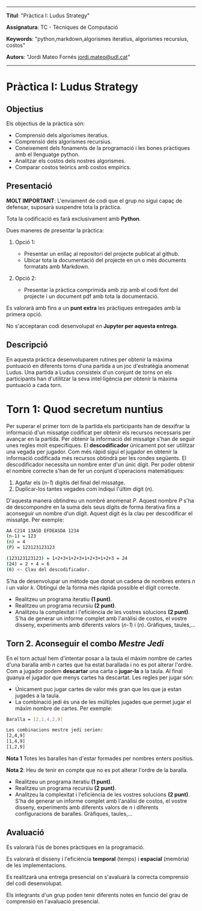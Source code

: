 ----
**Títul**: "Pràctica I: Ludus Strategy"

**Assignatura**: TC - Tècniques de Computació

**Keywords**: "python,markdown,algorismes iteratius, algorismes recursius, costos"

**Autors**: "Jordi Mateo Fornés <jordi.mateo@udl.cat>"

----

# Pràctica I: Ludus Strategy 

## Objectius

Els objectius de la pràctica són:

* Comprensió dels algorismes iteratius.
* Comprensió dels algorismes recursius.
* Coneixement dels fonaments de la programació i les bones pràctiques amb el llenguatge python.
* Analitzar els costos dels nostres algorismes.
* Comparar costos teòrics amb costos empírics.

## Presentació

**MOLT IMPORTANT**: L'enviament de codi que el grup no sigui capaç de defensar, suposarà suspendre tota la pràctica.

Tota la codificació es farà exclusivament amb **Python**.

Dues maneres de presentar la pràctica:

1. Opció 1:
   * Presentar un enllaç al repositori del projecte publicat al github.
   * Ubicar tota la documentació del projecte en un o més documents formatats amb Markdown.

2. Opció 2:
    * Presentar la pràctica comprimida amb zip amb el codi font del projecte i un document pdf amb tota la documentació.

Es valorarà amb fins a un **punt extra** les pràctiques entregades amb la primera opció.

No s'acceptaran codi desenvolupat en **Jupyter per aquesta entrega**.

## Descripció

En aquesta pràctica desenvoluparem rutines per obtenir la màxima puntuació en diferents torns d'una partida a un joc d'estratègia anomenat Ludus. Una partida a Ludus consisteix d'un conjunt de torns on els participants han d'utilitzar la seva intel·ligència per obtenir la màxima puntuació a cada torn.

# Torn 1: Quod secretum nuntius

Per superar el primer torn de la partida els participants han de desxifrar la informació d'un missatge codificat per obtenir els recursos necessaris per avançar en la partida. Per obtenir la informació del missatge s'han de seguir unes regles molt específiques. El **descodificador** únicament pot ser utilitzar una vegada per jugador. Com més ràpid sigui el jugador en obtenir la informació codificada més recursos obtindrà per les rondes següents. El descodificador necessita un nombre enter d'un únic dígit. Per poder obtenir el nombre correcte s'han de fer un conjunt d'operacions matemàtiques:

1. Agafar els (*n-1*) digitis del final del missatge.
2. Duplicar-los tantes vegades com indiqui l'últim dígit (*n*).

D'aquesta manera obtindreu un nombré anomenat *P*. Aquest nombre *P* s'ha de descompondre en la suma dels seus dígits de forma iterativa fins a aconseguir un nombre d'un dígit. Aquest dígit és la clau per descodificar el missatge. Per exemple:

```sh
AA C214 13ASD EFDEASDA 1234
(n-1) = 123
(n) = 4
(P) = 123123123123

(123123123123) = 1+2+3+1+2+3+1+2+3+1+2+3 = 24
(24) = 2 + 4 = 6
(6) <- Clau del descodificador.
```

S'ha de desenvolupar un mètode que donat un cadena de nombres enters *n* i un valor *k*. Obtingui de la forma més ràpida possible el dígit correcte.

* Realitzeu un programa iteratiu **(1 punt)**.
* Realitzeu un programa recursiu **(2 punt)**.
* Analitzeu la complexitat i  l'eficiència de les vostres solucions **(2 punt)**. S'ha de generar un informe complet amb l'anàlisi de costos, el vostre disseny, experiments amb diferents valors (*n-1*) i (*n*). Gràfiques, taules,...

## Torn 2. Aconseguir el combo *Mestre Jedi* 

En el torn actual hem d'intentar posar a la taula el màxim nombre de cartes d'una baralla amb $n$ cartes que ha estat barallada i no es pot alterar l'ordre. Com a jugador podem **descartar** una carta o **jugar-la** a la taula. Al final guanya el jugador que menys cartes ha descartat. Les regles per jugar són:

* Únicament puc jugar cartes de valor més gran que les que ja estan jugades a la taula.
* La combinació jedi és una de les múltiples jugades que permet jugar el màxim nombre de cartes. 
Per exemple:

```sh
Baralla = [2,1,4,2,9]

Les combinacions mestre jedi serien:
[2,4,9]
[1,4,9]
[1,2,9]
```

**Nota 1** Totes les baralles han d'estar formades per nombres enters positius.

**Nota 2**: Heu de tenir en compte que no es pot alterar l'ordre de la baralla.

* Realitzeu un programa iteratiu **(1 punt)**.
* Realitzeu un programa recursiu **(2 punt)**.
* Analitzeu la complexitat i  l'eficiència de les vostres solucions **(2 punt)**. S'ha de generar un informe complet amb l'anàlisi de costos, el vostre disseny, experiments amb diferents valors de $n$ i diferents configuracions de baralles. Gràfiques, taules,...

## Avaluació

Es valorarà l'ús de bones pràctiques en la programació.

Es valorarà el disseny i l'eficiència **temporal** (temps) i **espacial** (memòria) de les implementacions.

Es realitzarà una entrega presencial on s'avaluarà la correcta comprensió del codi desenvolupat.

Els integrants d'un grup poden tenir diferents notes en funció del grau de comprensió en l'avaluació presencial.
